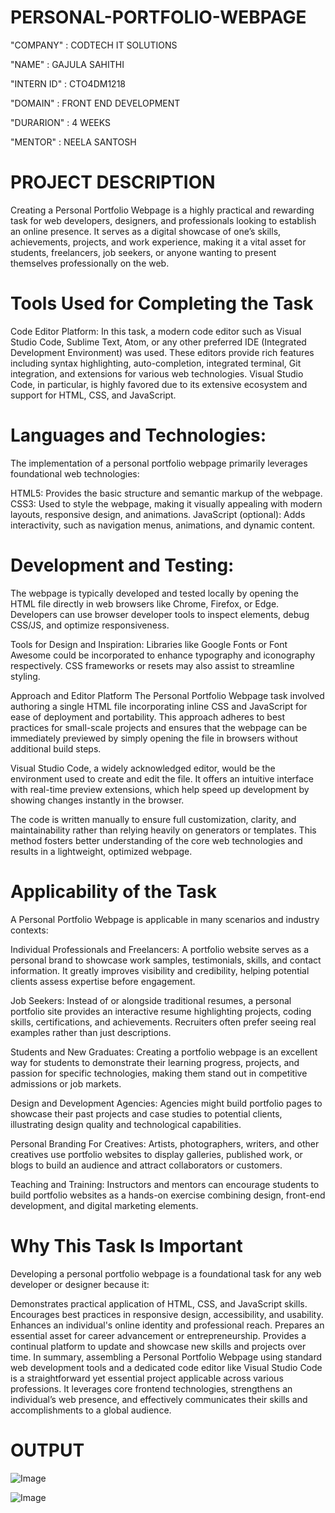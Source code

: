 # PERSONAL-PORTFOLIO-WEBPAGE

"COMPANY" : CODTECH IT SOLUTIONS

"NAME" : GAJULA SAHITHI

"INTERN ID" : CTO4DM1218

"DOMAIN" : FRONT END DEVELOPMENT

"DURARION" : 4 WEEKS

"MENTOR" : NEELA SANTOSH

# PROJECT DESCRIPTION

Creating a Personal Portfolio Webpage is a highly practical and rewarding task for web developers, designers, and professionals looking to establish an online presence. It serves as a digital showcase of one’s skills, achievements, projects, and work experience, making it a vital asset for students, freelancers, job seekers, or anyone wanting to present themselves professionally on the web.

# Tools Used for Completing the Task
Code Editor Platform:
In this task, a modern code editor such as Visual Studio Code, Sublime Text, Atom, or any other preferred IDE (Integrated Development Environment) was used. These editors provide rich features including syntax highlighting, auto-completion, integrated terminal, Git integration, and extensions for various web technologies. Visual Studio Code, in particular, is highly favored due to its extensive ecosystem and support for HTML, CSS, and JavaScript.

# Languages and Technologies:
The implementation of a personal portfolio webpage primarily leverages foundational web technologies:

HTML5: Provides the basic structure and semantic markup of the webpage.
CSS3: Used to style the webpage, making it visually appealing with modern layouts, responsive design, and animations.
JavaScript (optional): Adds interactivity, such as navigation menus, animations, and dynamic content.

# Development and Testing:
The webpage is typically developed and tested locally by opening the HTML file directly in web browsers like Chrome, Firefox, or Edge. Developers can use browser developer tools to inspect elements, debug CSS/JS, and optimize responsiveness.

Tools for Design and Inspiration:
Libraries like Google Fonts or Font Awesome could be incorporated to enhance typography and iconography respectively. CSS frameworks or resets may also assist to streamline styling.

Approach and Editor Platform
The Personal Portfolio Webpage task involved authoring a single HTML file incorporating inline CSS and JavaScript for ease of deployment and portability. This approach adheres to best practices for small-scale projects and ensures that the webpage can be immediately previewed by simply opening the file in browsers without additional build steps.

Visual Studio Code, a widely acknowledged editor, would be the environment used to create and edit the file. It offers an intuitive interface with real-time preview extensions, which help speed up development by showing changes instantly in the browser.

The code is written manually to ensure full customization, clarity, and maintainability rather than relying heavily on generators or templates. This method fosters better understanding of the core web technologies and results in a lightweight, optimized webpage.

# Applicability of the Task
A Personal Portfolio Webpage is applicable in many scenarios and industry contexts:

Individual Professionals and Freelancers:
A portfolio website serves as a personal brand to showcase work samples, testimonials, skills, and contact information. It greatly improves visibility and credibility, helping potential clients assess expertise before engagement.

Job Seekers:
Instead of or alongside traditional resumes, a personal portfolio site provides an interactive resume highlighting projects, coding skills, certifications, and achievements. Recruiters often prefer seeing real examples rather than just descriptions.

Students and New Graduates:
Creating a portfolio webpage is an excellent way for students to demonstrate their learning progress, projects, and passion for specific technologies, making them stand out in competitive admissions or job markets.

Design and Development Agencies:
Agencies might build portfolio pages to showcase their past projects and case studies to potential clients, illustrating design quality and technological capabilities.

Personal Branding For Creatives:
Artists, photographers, writers, and other creatives use portfolio websites to display galleries, published work, or blogs to build an audience and attract collaborators or customers.

Teaching and Training:
Instructors and mentors can encourage students to build portfolio websites as a hands-on exercise combining design, front-end development, and digital marketing elements.

# Why This Task Is Important
Developing a personal portfolio webpage is a foundational task for any web developer or designer because it:

Demonstrates practical application of HTML, CSS, and JavaScript skills.
Encourages best practices in responsive design, accessibility, and usability.
Enhances an individual's online identity and professional reach.
Prepares an essential asset for career advancement or entrepreneurship.
Provides a continual platform to update and showcase new skills and projects over time.
In summary, assembling a Personal Portfolio Webpage using standard web development tools and a dedicated code editor like Visual Studio Code is a straightforward yet essential project applicable across various professions. It leverages core frontend technologies, strengthens an individual’s web presence, and effectively communicates their skills and accomplishments to a global audience.

# OUTPUT

![Image](https://github.com/user-attachments/assets/64027fa7-8d16-4b2c-9ae7-8e2c966ab8fd)

![Image](https://github.com/user-attachments/assets/e7f75be1-2587-4849-ba12-5e00c1493800)

